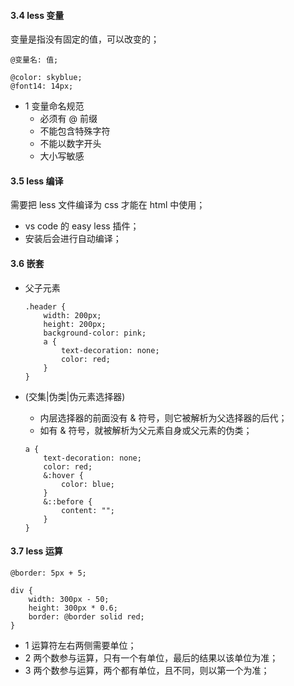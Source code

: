 <!--
 * @Descripttion: 
 * @version: 
 * @Author: 唐帆
 * @Date: 2020-04-21 15:25:52
 * @LastEditors: 唐帆
 * @LastEditTime: 2020-04-21 15:48:09
 -->
#### 3.4 less 变量
变量是指没有固定的值，可以改变的；
```
@变量名: 值;

@color: skyblue;
@font14: 14px;
```
- 1 变量命名规范
    - 必须有 @ 前缀
    - 不能包含特殊字符
    - 不能以数字开头
    - 大小写敏感


#### 3.5 less 编译
需要把 less 文件编译为 css 才能在 html 中使用；
- vs code 的 easy less 插件；
- 安装后会进行自动编译；

#### 3.6 嵌套
- 父子元素
    ```
    .header {
        width: 200px;
        height: 200px;
        background-color: pink;
        a {
            text-decoration: none;
            color: red;
        }
    }
    ```

- (交集|伪类|伪元素选择器)
    - 内层选择器的前面没有 & 符号，则它被解析为父选择器的后代；
    - 如有 & 符号，就被解析为父元素自身或父元素的伪类；
    ```
    a {
        text-decoration: none;
        color: red;
        &:hover {
            color: blue;
        }
        &::before {
            content: "";
        }
    }
    ```

#### 3.7 less 运算
```
@border: 5px + 5;

div {
    width: 300px - 50;
    height: 300px * 0.6;
    border: @border solid red;
}
```
- 1 运算符左右两侧需要单位；
- 2 两个数参与运算，只有一个有单位，最后的结果以该单位为准；
- 3 两个数参与运算，两个都有单位，且不同，则以第一个为准；